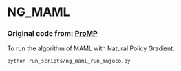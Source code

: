# NG_MAML
### Original code from: [ProMP](https://github.com/jonasrothfuss/ProMP)
To run the algorithm of MAML with Natural Policy Gradient:
```
python run_scripts/ng_maml_run_mujoco.py
```
